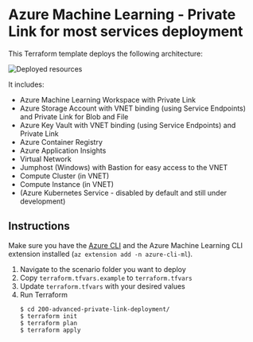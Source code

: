 # Azure Machine Learning - Private Link for most services deployment

This Terraform template deploys the following architecture:

![Deployed resources](../media/architecture_200.png "Deployed resources")

It includes:

* Azure Machine Learning Workspace with Private Link
* Azure Storage Account with VNET binding (using Service Endpoints) and Private Link for Blob and File
* Azure Key Vault with VNET binding (using Service Endpoints) and Private Link
* Azure Container Registry
* Azure Application Insights
* Virtual Network
* Jumphost (Windows) with Bastion for easy access to the VNET
* Compute Cluster (in VNET)
* Compute Instance (in VNET)
* (Azure Kubernetes Service - disabled by default and still under development)

## Instructions

Make sure you have the [Azure CLI](https://docs.microsoft.com/en-us/cli/azure/install-azure-cli) and the Azure Machine Learning CLI extension installed (`az extension add -n azure-cli-ml`).

1. Navigate to the scenario folder you want to deploy
1. Copy `terraform.tfvars.example` to `terraform.tfvars`
1. Update `terraform.tfvars` with your desired values
1. Run Terraform
    ```console
    $ cd 200-advanced-private-link-deployment/
    $ terraform init
    $ terraform plan
    $ terraform apply
    ```

